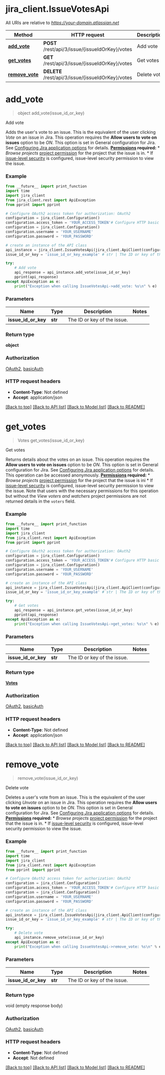 # jira_client.IssueVotesApi

All URIs are relative to *https://your-domain.atlassian.net*

Method | HTTP request | Description
------------- | ------------- | -------------
[**add_vote**](IssueVotesApi.md#add_vote) | **POST** /rest/api/3/issue/{issueIdOrKey}/votes | Add vote
[**get_votes**](IssueVotesApi.md#get_votes) | **GET** /rest/api/3/issue/{issueIdOrKey}/votes | Get votes
[**remove_vote**](IssueVotesApi.md#remove_vote) | **DELETE** /rest/api/3/issue/{issueIdOrKey}/votes | Delete vote

# **add_vote**
> object add_vote(issue_id_or_key)

Add vote

Adds the user's vote to an issue. This is the equivalent of the user clicking *Vote* on an issue in Jira.  This operation requires the **Allow users to vote on issues** option to be *ON*. This option is set in General configuration for Jira. See [Configuring Jira application options](https://confluence.atlassian.com/x/uYXKM) for details.  **[Permissions](#permissions) required:**   *  *Browse projects* [project permission](https://confluence.atlassian.com/x/yodKLg) for the project that the issue is in.  *  If [issue-level security](https://confluence.atlassian.com/x/J4lKLg) is configured, issue-level security permission to view the issue.

### Example
```python
from __future__ import print_function
import time
import jira_client
from jira_client.rest import ApiException
from pprint import pprint

# Configure OAuth2 access token for authorization: OAuth2
configuration = jira_client.Configuration()
configuration.access_token = 'YOUR_ACCESS_TOKEN'# Configure HTTP basic authorization: basicAuth
configuration = jira_client.Configuration()
configuration.username = 'YOUR_USERNAME'
configuration.password = 'YOUR_PASSWORD'

# create an instance of the API class
api_instance = jira_client.IssueVotesApi(jira_client.ApiClient(configuration))
issue_id_or_key = 'issue_id_or_key_example' # str | The ID or key of the issue.

try:
    # Add vote
    api_response = api_instance.add_vote(issue_id_or_key)
    pprint(api_response)
except ApiException as e:
    print("Exception when calling IssueVotesApi->add_vote: %s\n" % e)
```

### Parameters

Name | Type | Description  | Notes
------------- | ------------- | ------------- | -------------
 **issue_id_or_key** | **str**| The ID or key of the issue. | 

### Return type

**object**

### Authorization

[OAuth2](../README.md#OAuth2), [basicAuth](../README.md#basicAuth)

### HTTP request headers

 - **Content-Type**: Not defined
 - **Accept**: application/json

[[Back to top]](#) [[Back to API list]](../README.md#documentation-for-api-endpoints) [[Back to Model list]](../README.md#documentation-for-models) [[Back to README]](../README.md)

# **get_votes**
> Votes get_votes(issue_id_or_key)

Get votes

Returns details about the votes on an issue.  This operation requires the **Allow users to vote on issues** option to be *ON*. This option is set in General configuration for Jira. See [Configuring Jira application options](https://confluence.atlassian.com/x/uYXKM) for details.  This operation can be accessed anonymously.  **[Permissions](#permissions) required:**   *  *Browse projects* [project permission](https://confluence.atlassian.com/x/yodKLg) for the project that the issue is ini  *  If [issue-level security](https://confluence.atlassian.com/x/J4lKLg) is configured, issue-level security permission to view the issue.  Note that users with the necessary permissions for this operation but without the *View voters and watchers* project permissions are not returned details in the `voters` field.

### Example
```python
from __future__ import print_function
import time
import jira_client
from jira_client.rest import ApiException
from pprint import pprint

# Configure OAuth2 access token for authorization: OAuth2
configuration = jira_client.Configuration()
configuration.access_token = 'YOUR_ACCESS_TOKEN'# Configure HTTP basic authorization: basicAuth
configuration = jira_client.Configuration()
configuration.username = 'YOUR_USERNAME'
configuration.password = 'YOUR_PASSWORD'

# create an instance of the API class
api_instance = jira_client.IssueVotesApi(jira_client.ApiClient(configuration))
issue_id_or_key = 'issue_id_or_key_example' # str | The ID or key of the issue.

try:
    # Get votes
    api_response = api_instance.get_votes(issue_id_or_key)
    pprint(api_response)
except ApiException as e:
    print("Exception when calling IssueVotesApi->get_votes: %s\n" % e)
```

### Parameters

Name | Type | Description  | Notes
------------- | ------------- | ------------- | -------------
 **issue_id_or_key** | **str**| The ID or key of the issue. | 

### Return type

[**Votes**](Votes.md)

### Authorization

[OAuth2](../README.md#OAuth2), [basicAuth](../README.md#basicAuth)

### HTTP request headers

 - **Content-Type**: Not defined
 - **Accept**: application/json

[[Back to top]](#) [[Back to API list]](../README.md#documentation-for-api-endpoints) [[Back to Model list]](../README.md#documentation-for-models) [[Back to README]](../README.md)

# **remove_vote**
> remove_vote(issue_id_or_key)

Delete vote

Deletes a user's vote from an issue. This is the equivalent of the user clicking *Unvote* on an issue in Jira.  This operation requires the **Allow users to vote on issues** option to be *ON*. This option is set in General configuration for Jira. See [Configuring Jira application options](https://confluence.atlassian.com/x/uYXKM) for details.  **[Permissions](#permissions) required:**   *  *Browse projects* [project permission](https://confluence.atlassian.com/x/yodKLg) for the project that the issue is in.  *  If [issue-level security](https://confluence.atlassian.com/x/J4lKLg) is configured, issue-level security permission to view the issue.

### Example
```python
from __future__ import print_function
import time
import jira_client
from jira_client.rest import ApiException
from pprint import pprint

# Configure OAuth2 access token for authorization: OAuth2
configuration = jira_client.Configuration()
configuration.access_token = 'YOUR_ACCESS_TOKEN'# Configure HTTP basic authorization: basicAuth
configuration = jira_client.Configuration()
configuration.username = 'YOUR_USERNAME'
configuration.password = 'YOUR_PASSWORD'

# create an instance of the API class
api_instance = jira_client.IssueVotesApi(jira_client.ApiClient(configuration))
issue_id_or_key = 'issue_id_or_key_example' # str | The ID or key of the issue.

try:
    # Delete vote
    api_instance.remove_vote(issue_id_or_key)
except ApiException as e:
    print("Exception when calling IssueVotesApi->remove_vote: %s\n" % e)
```

### Parameters

Name | Type | Description  | Notes
------------- | ------------- | ------------- | -------------
 **issue_id_or_key** | **str**| The ID or key of the issue. | 

### Return type

void (empty response body)

### Authorization

[OAuth2](../README.md#OAuth2), [basicAuth](../README.md#basicAuth)

### HTTP request headers

 - **Content-Type**: Not defined
 - **Accept**: Not defined

[[Back to top]](#) [[Back to API list]](../README.md#documentation-for-api-endpoints) [[Back to Model list]](../README.md#documentation-for-models) [[Back to README]](../README.md)

